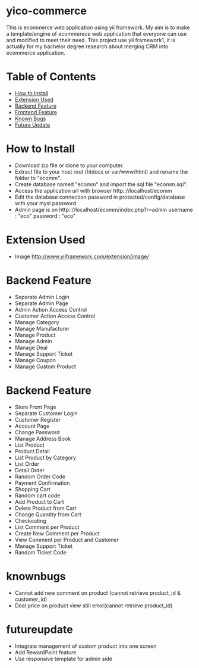 # yico-commerce
This is ecommerce web application using yii framework. My aim is to make a template/engine of ecommerece web application that everyone can use and modified to meet their need. This project use yii framework1, it is actually for my bachelor degree research about merging CRM into ecommerce application.

# Table of Contents

* [How to Install](#howto-install)
* [Extension Used](#extension)
* [Backend Feature](#featurebackend)
* [Frontend Feature](#featurefrontend)
* [Known Bugs](#knownbugs)
* [Future Update](#futureupdate)

# <a name="howto-install"></a>How to Install
* Download zip file or clone to your computer.
* Extract file to your host root (htdocs or var/www/html) and rename the folder to "ecomm".
* Create database named "ecomm" and import the sql file "ecomm.sql".
* Access the application url with browser http:://localhost/ecomm
* Edit the database connection password in protected/config/database with your mysl password
* Admin page is on http:://localhost/ecomm/index.php?r=admin username : "eco" password : "eco"

# <a name="extension"></a>Extension Used
* Image http://www.yiiframework.com/extension/image/

# <a name="featurebackend"></a>Backend Feature
* Separate Admin Login
* Separate Admin Page
* Admin Action Access Control
* Customer Action Access Control
* Manage Category
* Manage Manufacturer
* Manage Product
* Manage Admin
* Manage Deal
* Manage Support Ticket
* Manage Coupon
* Manage Custom Product

# <a name="featurefrontend"></a>Backend Feature
* Store Front Page
* Separate Customer Login
* Customer Register
* Account Page
* Change Password
* Manage Address Book
* List Product
* Product Detail
* List Product by Category
* List Order
* Detail Order
* Random Order Code
* Payment Confirmation
* Shopping Cart
* Random cart code
* Add Product to Cart
* Delete Product from Cart
* Change Quantity from Cart
* Checkouting
* List Comment per Product
* Create New Comment per Product
* View Comment per Product and Customer
* Manage Support Ticket
* Random Ticket Code

# <a name="knownbugs"></a>knownbugs
* Cannot add new comment on product (cannot retrieve product_id & customer_id)
* Deal price on product view still error(cannot retrieve product_id)

# <a name="futureupdate"></a>futureupdate
* Integrate management of custom product into one screen
* Add RewardPoint feature
* Use responsive template for admin side
